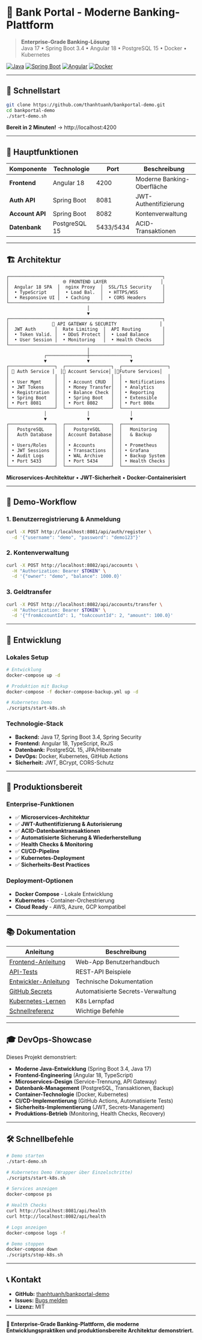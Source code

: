 # 🏦 Bank Portal - Moderne Banking-Plattform

> **Enterprise-Grade Banking-Lösung**  
> Java 17 • Spring Boot 3.4 • Angular 18 • PostgreSQL 15 • Docker • Kubernetes

[![Java](https://img.shields.io/badge/Java-17-orange.svg)](https://openjdk.java.net/projects/jdk/17/)
[![Spring Boot](https://img.shields.io/badge/Spring%20Boot-3.4-brightgreen.svg)](https://spring.io/projects/spring-boot)
[![Angular](https://img.shields.io/badge/Angular-18-red.svg)](https://angular.io/)
[![Docker](https://img.shields.io/badge/Docker-Ready-blue.svg)](https://www.docker.com/)

---

## 🚀 **Schnellstart**

```bash
git clone https://github.com/thanhtuanh/bankportal-demo.git
cd bankportal-demo
./start-demo.sh
```

**Bereit in 2 Minuten!** → http://localhost:4200

---

## 🎯 **Hauptfunktionen**

| Komponente | Technologie | Port | Beschreibung |
|-----------|------------|------|-------------|
| **Frontend** | Angular 18 | 4200 | Moderne Banking-Oberfläche |
| **Auth API** | Spring Boot | 8081 | JWT-Authentifizierung |
| **Account API** | Spring Boot | 8082 | Kontenverwaltung |
| **Datenbank** | PostgreSQL 15 | 5433/5434 | ACID-Transaktionen |

---

## 🏗️ **Architektur**

```
┌─────────────────────────────────────────────────────────┐
│                    🌐 FRONTEND LAYER                    │
│  Angular 18 SPA  │  nginx Proxy  │  SSL/TLS Security    │
│  • TypeScript    │  • Load Bal.  │  • HTTPS/WSS         │
│  • Responsive UI │  • Caching    │  • CORS Headers      │
└─────────────────────────────────────────────────────────┘
                              │
                              ▼
┌─────────────────────────────────────────────────────────┐
│                🔧 API GATEWAY & SECURITY                │
│  JWT Auth       │  Rate Limiting  │  API Routing        │
│  • Token Valid. │  • DDoS Protect │  • Load Balance     │
│  • User Session │  • Monitoring   │  • Health Checks    │
└─────────────────────────────────────────────────────────┘
                              │
              ┌───────────────┼───────────────┐
              ▼               ▼               ▼
┌─────────────────┐  ┌─────────────────┐  ┌─────────────────┐
│ 🔐 Auth Service │  │💼 Account Service│ │🔮Future Services│
│                 │  │                 │  │                 │
│ • User Mgmt     │  │ • Account CRUD  │  │ • Notifications │
│ • JWT Tokens    │  │ • Money Transfer│  │ • Analytics     │
│ • Registration  │  │ • Balance Check │  │ • Reporting     │
│ • Spring Boot   │  │ • Spring Boot   │  │ • Extensible    │
│ • Port 8081     │  │ • Port 8082     │  │ • Port 808x     │
└─────────────────┘  └─────────────────┘  └─────────────────┘
              │               │               │
              ▼               ▼               ▼
┌─────────────────┐  ┌─────────────────┐  ┌─────────────────┐
│   PostgreSQL    │  │   PostgreSQL    │  │   Monitoring    │
│   Auth Database │  │ Account Database│  │   & Backup      │
│                 │  │                 │  │                 │
│ • Users/Roles   │  │ • Accounts      │  │ • Prometheus    │
│ • JWT Sessions  │  │ • Transactions  │  │ • Grafana       │
│ • Audit Logs    │  │ • WAL Archive   │  │ • Backup System │
│ • Port 5433     │  │ • Port 5434     │  │ • Health Checks │
└─────────────────┘  └─────────────────┘  └─────────────────┘
```

**Microservices-Architektur** • **JWT-Sicherheit** • **Docker-Containerisiert**

---

## 💼 **Demo-Workflow**

### 1. **Benutzerregistrierung & Anmeldung**
```bash
curl -X POST http://localhost:8081/api/auth/register \
  -d '{"username": "demo", "password": "demo123"}'
```

### 2. **Kontenverwaltung**
```bash
curl -X POST http://localhost:8082/api/accounts \
  -H "Authorization: Bearer $TOKEN" \
  -d '{"owner": "demo", "balance": 1000.0}'
```

### 3. **Geldtransfer**
```bash
curl -X POST http://localhost:8082/api/accounts/transfer \
  -H "Authorization: Bearer $TOKEN" \
  -d '{"fromAccountId": 1, "toAccountId": 2, "amount": 100.0}'
```

---

## 🔧 **Entwicklung**

### **Lokales Setup**
```bash
# Entwicklung
docker-compose up -d

# Produktion mit Backup
docker-compose -f docker-compose-backup.yml up -d

# Kubernetes Demo
./scripts/start-k8s.sh
```

### **Technologie-Stack**
- **Backend:** Java 17, Spring Boot 3.4, Spring Security
- **Frontend:** Angular 18, TypeScript, RxJS
- **Datenbank:** PostgreSQL 15, JPA/Hibernate
- **DevOps:** Docker, Kubernetes, GitHub Actions
- **Sicherheit:** JWT, BCrypt, CORS-Schutz

---

## 🚀 **Produktionsbereit**

### **Enterprise-Funktionen**
- ✅ **Microservices-Architektur**
- ✅ **JWT-Authentifizierung & Autorisierung**
- ✅ **ACID-Datenbanktransaktionen**
- ✅ **Automatisierte Sicherung & Wiederherstellung**
- ✅ **Health Checks & Monitoring**
- ✅ **CI/CD-Pipeline**
- ✅ **Kubernetes-Deployment**
- ✅ **Sicherheits-Best Practices**

### **Deployment-Optionen**
- **Docker Compose** - Lokale Entwicklung
- **Kubernetes** - Container-Orchestrierung
- **Cloud Ready** - AWS, Azure, GCP kompatibel

---

## 📚 **Dokumentation**

| Anleitung | Beschreibung |
|-----------|-------------|
| [Frontend-Anleitung](docs/FRONTEND-GUIDE.md) | Web-App Benutzerhandbuch |
| [API-Tests](docs/API-TESTING.md) | REST-API Beispiele |
| [Entwickler-Anleitung](README.dev.md) | Technische Dokumentation |
| [GitHub Secrets](docs/GITHUB-SECRETS-SETUP.md) | Automatisierte Secrets-Verwaltung |
| [Kubernetes-Lernen](docs/KUBERNETES-LEARNING-GUIDE.md) | K8s Lernpfad |
| [Schnellreferenz](docs/QUICK-REFERENCE.md) | Wichtige Befehle |

---

## 🎓 **DevOps-Showcase**

Dieses Projekt demonstriert:
- **Moderne Java-Entwicklung** (Spring Boot 3.4, Java 17)
- **Frontend-Engineering** (Angular 18, TypeScript)
- **Microservices-Design** (Service-Trennung, API Gateway)
- **Datenbank-Management** (PostgreSQL, Transaktionen, Backup)
- **Container-Technologie** (Docker, Kubernetes)
- **CI/CD-Implementierung** (GitHub Actions, Automatisierte Tests)
- **Sicherheits-Implementierung** (JWT, Secrets-Management)
- **Produktions-Betrieb** (Monitoring, Health Checks, Recovery)

---

## 🛠️ **Schnellbefehle**

```bash
# Demo starten
./start-demo.sh

# Kubernetes Demo (Wrapper über Einzelschritte)
./scripts/start-k8s.sh

# Services anzeigen
docker-compose ps

# Health Checks
curl http://localhost:8081/api/health
curl http://localhost:8082/api/health

# Logs anzeigen
docker-compose logs -f

# Demo stoppen
docker-compose down
./scripts/stop-k8s.sh
```

---

## 📞 **Kontakt**

- **GitHub:** [thanhtuanh/bankportal-demo](https://github.com/thanhtuanh/bankportal-demo)
- **Issues:** [Bugs melden](https://github.com/thanhtuanh/bankportal-demo/issues)
- **Lizenz:** MIT

---

**🎯 Enterprise-Grade Banking-Plattform, die moderne Entwicklungspraktiken und produktionsbereite Architektur demonstriert.**
